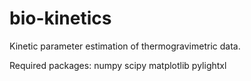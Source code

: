 # bio-kinetics
Kinetic parameter estimation of thermogravimetric data.

Required packages:
numpy 
scipy
matplotlib
pylightxl


